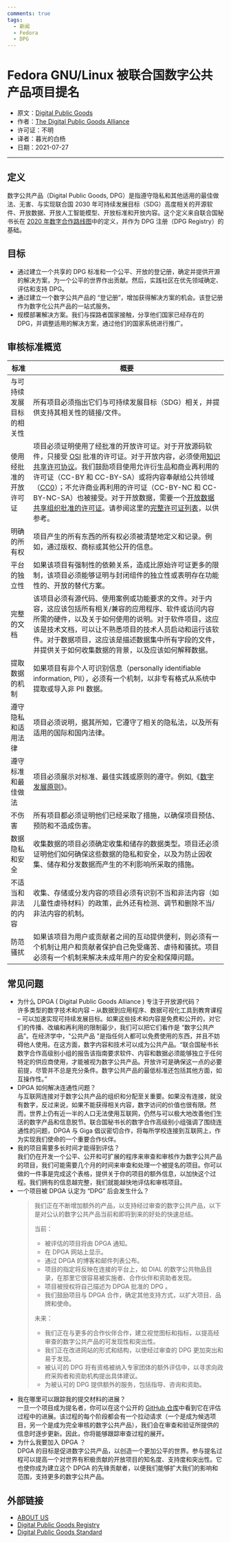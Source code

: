 ```yaml
---
comments: true
tags:
  - 新闻
  - Fedora
  - DPG
---
```


# Fedora GNU/Linux 被联合国数字公共产品项目提名

- 原文：[Digital Public Goods](https://digitalpublicgoods.net/digital-public-goods/)
- 作者：[The Digital Public Goods Alliance](https://digitalpublicgoods.net/)
- 许可证：不明
- 译者：暮光的白杨
- 日期：2021-07-27

----

## 定义

数字公共产品（Digital Public Goods, DPG）是指遵守隐私和其他适用的最佳做法、无害、与实现联合国 2030 年可持续发展目标（SDG）高度相关的开源软件、开放数据、开放人工智能模型、开放标准和开放内容。这个定义来自联合国秘书长在 [2020 年数字合作路线图](https://www.un.org/en/content/digital-cooperation-roadmap/)中的定义，并作为 DPG 注册（DPG Registry）的基础。

## 目标

- 通过建立一个共享的 DPG 标准和一个公平、开放的登记册，确定并提供开源的解决方案，为一个公平的世界作出贡献。然后，实践社区在优先领域确定、评估和支持 DPG。
- 通过建立一个数字公共产品的 “登记册”，增加获得解决方案的机会。该登记册作为数字化公共产品的一站式服务。
- 规模部署解决方案。我们与探路者国家接触，分享他们国家已经存在的 DPG，并调整适用的解决方案，通过他们的国家系统进行推广。

## 审核标准概览

|标准|概要|
|---|---|
|与可持续发展目标的相关性|所有项目必须指出它们与可持续发展目标（SDG）相关，并提供支持其相关性的链接/文件。|
|使用经批准的开放许可证|项目必须证明使用了经批准的开放许可证。对于开放源码软件，只接受 [OSI](https://opensource.org/) 批准的许可证。对于开放内容，必须使用[知识共享许可协议](https://creativecommons.org/licenses/)。我们鼓励项目使用允许衍生品和商业再利用的许可证（CC-BY 和 CC-BY-SA）或将内容奉献给公共领域（[CC0](https://creativecommons.org/choose/zero/)）；不允许商业再利用的许可证（CC-BY-NC 和 CC-BY-NC-SA）也被接受。对于开放数据，需要一个[开放数据共享组织批准的许可证](https://opendefinition.org/licenses/)。请参阅这里的[完整许可证列表](https://github.com/unicef/publicgoods-candidates/blob/master/docs/licenses.md)，以供参考。|
|明确的所有权|项目产生的所有东西的所有权必须被清楚地定义和记录。例如，通过版权、商标或其他公开的信息。|
|平台的独立性|如果该项目有强制性的依赖关系，造成比原始许可证更多的限制，该项目必须能够证明与封闭组件的独立性或表明存在功能性的、开放的替代方案。|
|完整的文档|该项目必须有源代码、使用案例或功能要求的文件。对于内容，这应该包括所有相关/兼容的应用程序、软件或访问内容所需的硬件，以及关于如何使用的说明。对于软件项目，这应该是技术文档，可以让不熟悉项目的技术人员启动和运行该软件。对于数据项目，这应该是描述数据集中所有字段的文件，并提供关于如何收集数据的背景，以及应该如何解释数据。|
|提取数据的机制|如果项目有非个人可识别信息（personally identifiable information, PII），必须有一个机制，以非专有格式从系统中提取或导入非 PII 数据。|
|遵守隐私和适用法律|项目必须说明，据其所知，它遵守了相关的隐私法，以及所有适用的国际和国内法律。|
|遵守标准和最佳做法|项目必须展示对标准、最佳实践或原则的遵守。例如,《[数字发展原则](https://digitalprinciples.org/principles/)》。|
|不伤害|所有项目都必须证明他们已经采取了措施，以确保项目预估、预防和不造成伤害。|
|数据隐私和安全|收集数据的项目必须确定收集和储存的数据类型。项目还必须证明他们如何确保这些数据的隐私和安全，以及为防止因收集、储存和分发数据而产生的不利影响所采取的措施。|
|不适当和非法的内容|收集、存储或分发内容的项目必须有识别不当和非法内容（如儿童性虐待材料）的政策，此外还有检测、调节和删除不当/非法内容的机制。|
|防范骚扰|如果该项目为用户或贡献者之间的互动提供便利，则必须有一个机制让用户和贡献者保护自己免受痛苦、虐待和骚扰。项目必须有一个机制来解决未成年用户的安全和保障问题。|

## 常见问题

- 为什么 DPGA ( Digital Public Goods Alliance ) 专注于开放源代码？  
    许多类型的数字技术和内容 – 从数据到应用程序、数据可视化工具到教育课程 – 可以加速实现可持续发展目标。如果这些技术和内容是免费和公开的，对它们的传播、改编和再利用的限制最少，我们可以把它们看作是 “数字公共产品”。在经济学中，"公共产品 "是指任何人都可以免费使用的东西，并且不妨碍他人使用。在这方面，数字内容和技术可以成为公共产品。“联合国秘书长数字合作高级别小组的报告该指南要求软件、内容和数据必须能够独立于任何特定的供应商使用，才能被视为数字公共产品。开放许可是确保这一点的必要前提，尽管并不总是充分条件。数字公共产品的最低标准还包括其他方面，如互操作性。”
- DPGA 如何解决连通性问题？  
    与互联网连接对于数字公共产品的组织和分配至关重要。如果没有连接，就没有数字，反过来说，如果不能获得相关内容，数字访问的价值也很有限。然而，世界上仍有近一半的人口无法使用互联网，仍然与可以极大地改善他们生活的数字产品和信息脱节。联合国秘书长的数字合作高级别小组强调了围绕连通性的问题，DPGA 与 Giga 倡议密切合作，将每所学校连接到互联网上，作为实现我们使命的一个重要合作伙伴。
- 我的项目需要多长时间才能得到评估？  
    我们仍在开发一个公平、公开和可扩展的程序来审查和审核作为数字公共产品的项目，我们可能需要几个月的时间来审查和处理一个被提名的项目。你可以做的一件事是完成这个表格，提供关于你的项目的额外信息，以加快这个过程。我们拥有的信息越完整，我们就能越快地评估和审核项目。
- 一个项目被 DPGA 认定为 “DPG” 后会发生什么？  
    >我们正在不断增加额外的产品，以支持经过审查的数字公共产品，以下是对公认的数字公共产品当前和即将到来的好处的快速总结。
    >
    >当前：
    >
    >- 被评估的项目将由 DPGA 通知。
    >- 在 DPGA 网站上显示。
    >- 通过 DPGA 的博客和邮件列表公布。
    >- 项目的指定将反映在连接的平台上，如 DIAL 的数字公共物品目录，在那里它很容易被实施者、合作伙伴和资助者发现。
    >- 项目被授权将自己描述为 DPGA 批准的 DPG 。
    >- 我们鼓励项目与 DPGA 合作，确定其他支持方式，以扩大项目、品牌和使命。
    >
    >未来：
    >
    >- 我们正在与更多的合作伙伴合作，建立视觉图标和指标，以提高经审查的数字公共产品的可发现性和突出性。
    >- 我们正在改进网站的形式和结构，以使经过审查的 DPG 更加突出和易于发现。
    >- 被认可的 DPG 将有资格被纳入专家团体的额外评估中，以寻求向政府采购者和资助机构提出具体建议。
    >- 为被认可的 DPG 提供额外的服务，包括指导、咨询和资助。
- 我在哪里可以跟踪我的提交材料的进展？  
    一旦一个项目成为提名者，你可以在这个公开的 [GitHub 仓库](https://github.com/unicef/publicgoods-candidates/pulls)中看到它在评估过程中的进展。该过程的每个阶段都会有一个拉动请求（一个是成为候选项目，另一个是成为完全审核的数字公共产品），我们会在审查和验证所提供的信息时逐步更新。因此，你将能够跟踪审查过程的展开。
- 为什么我要加入 DPGA ？  
    DPGA 的目标是促进数字公共产品，以创造一个更加公平的世界。参与提名过程可以提高一个对世界有积极贡献的开放项目的知名度、支持度和突出性。它也使你成为建立这个 DPGA 的先锋贡献者，以便我们能够扩大我们的影响和范围，支持更多的数字公共产品。

## 外部链接

- [ABOUT US](https://digitalpublicgoods.net/about/)
- [Digital Public Goods Registry](https://digitalpublicgoods.net/registry/)
- [Digital Public Goods Standard](http://digitalpublicgoods.net/standard/)
